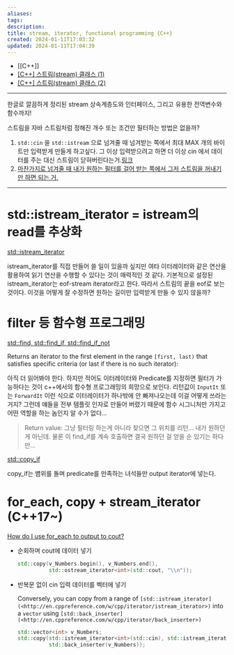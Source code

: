 ```yaml
---
aliases: 
tags: 
description:
title: stream, iterator, functional programming {C++}
created: 2024-01-11T17:03:32
updated: 2024-01-11T17:04:39
---
```

- [[C++]]
- [[C++] 스트림(stream) 클래스 (1)](https://junstar92.tistory.com/461)
- [[C++] 스트림(stream) 클래스 (2)](https://junstar92.tistory.com/462)
---
한글로 깔끔하게 정리된 stream 상속계층도와 인터페이스, 그리고 유용한 전역변수와 함수까지!


스트림을 자바 스트림처럼 정해진 개수 또는 조건만 필터하는 방법은 없을까?

1. `std::cin` 을 `std::istream` 으로 넘겨줄 때 넘겨받는 쪽에서 최대 MAX 개의 바이트만 입력받게 만들게 하고싶다. 그 이상 입력받으려고 하면 더 이상 cin 에서 데이터를 주는 대신 스트림이 닫혀버린다는거.[링크]([https://www.notion.so/stream-iterator-functional-programming-0a865f03062345e78eadbe29a2e84b0a?pvs=21](https://www.notion.so/stream-iterator-functional-programming-0a865f03062345e78eadbe29a2e84b0a?pvs=21))
2. [마찬가지로 넘겨줄 때 내가 원하는 필터를 걸어 받는 쪽에서 그저 스트림을 꺼내기만 하면 되는 거.](https://www.notion.so/stream-iterator-functional-programming-0a865f03062345e78eadbe29a2e84b0a?pvs=21)

---

# std::istream_iterator = istream의 read를 추상화

[std::istream_iterator](https://en.cppreference.com/w/cpp/iterator/istream_iterator)

istream_iterator를 직접 만들어 쓸 일이 있을까 싶지만 여타 이터레이터와 같은 연산을 활용하여 읽기 연산을 수행할 수 있다는 것이 매력적인 것 같다. 기본적으로 설정된 istream_iterator는 eof-stream iterator라고 한다. 따라서 스트림의 끝을 eof로 보는 것이다. 이것을 어떻게 잘 수정하면 원하는 길이만 입력받게 만들 수 있지 않을까?

# filter 등 함수형 프로그래밍

[std::find, std::find_if, std::find_if_not](https://en.cppreference.com/w/cpp/algorithm/find)

Returns an iterator to the first element in the range `[first, last)` that satisfies specific criteria (or last if there is no such iterator):

아직 더 읽어봐야 한다. 하지만 적어도 이터레이터와 Predicate를 지정하면 필터가 가능하다는 것이 c++에서의 함수형 프로그래밍의 희망으로 보인다. 리턴값이 `InputIt` 또는 `ForwardIt` 이런 식으로 이터레이터가 하나밖에 안 빠져나오는데 이걸 어떻게 쓰라는 거지? 그런데 얘들을 전부 템플릿 인자로 만들어 버렸기 때문에 함수 시그니처만 가지고 어떤 역할을 하는 놈인지 알 수가 없다…

 > Return value: 그냥 필터링 하는게 아니라 찾으면 그 위치를 리턴… 내가 원하던 게 아닌데. 물론 이 find_if를 계속 호출하면 결국 원하던 걸 얻을 순 있기는 하다만…

[std\:\:copy_if](https://cplusplus.com/reference/algorithm/copy_if/)

copy_if는 볌위를 돌며 predicate를 만족하는 녀석들만 output iterator에 넣는다.

# for_each, copy + stream_iterator (C++17~)

[How do I use for_each to output to cout?](https://stackoverflow.com/questions/4153110/how-do-i-use-for-each-to-output-to-cout)

- 순회하며 cout에 데이터 넣기

    ```cpp
    std::copy(v_Numbers.begin(), v_Numbers.end(),
              std::ostream_iterator<int>(std::cout, "\\n"));
    ```

- 반복문 없이 cin 입력 데이터를 벡터에 넣기
    
    Conversely, you can copy from a range of `[std::istream_iterator](<http://en.cppreference.com/w/cpp/iterator/istream_iterator>)` into a `vector` using `[std::back_inserter](<http://en.cppreference.com/w/cpp/iterator/back_inserter>)`

    ```cpp
    std::vector<int> v_Numbers;
    std::copy(std::istream_iterator<int>(std::cin), std::istream_iterator<int>(),
              std::back_inserter(v_Numbers));
    ```
